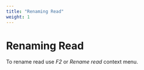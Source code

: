 ```yaml
---
title: "Renaming Read"
weight: 1
---
```



# Renaming Read

To rename read use _F2_ or _Rename read_ context menu.
